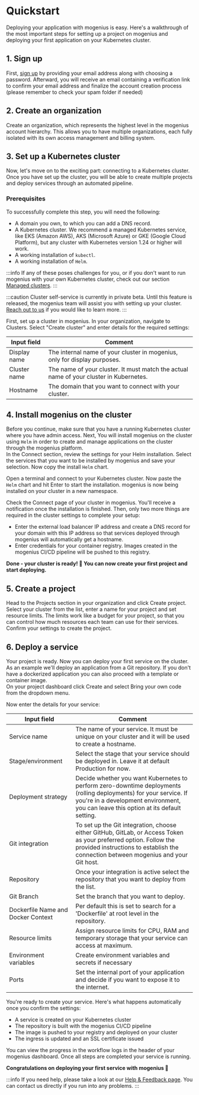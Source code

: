 ﻿---
sidebar_position: 2
---

# Quickstart
Deploying your application with mogenius is easy. Here's a walkthrough of the most important steps for setting up a project on mogenius and deploying your first application on your Kubernetes cluster.

## 1. Sign up​
First, [sign up](https://app.mogenius.com/user/registration) by providing your email address along with choosing a password. Afterward, you will receive an email containing a verification link to confirm your email address and finalize the account creation process (please remember to check your spam folder if needed)

## 2. Create an organization

Create an organization, which represents the highest level in the mogenius account hierarchy. This allows you to have multiple organizations, each fully isolated with its own access management and billing system.

## 3. Set up a Kubernetes cluster

Now, let's move on to the exciting part: connecting to a Kubernetes cluster. Once you have set up the cluster, you will be able to create multiple projects and deploy services through an automated pipeline.

### Prerequisites
To successfully complete this step, you will need the following:
- A domain you own, to which you can add a DNS record.
- A Kubernetes cluster. We recommend a managed Kubernetes service, like EKS (Amazon AWS), AKS (Microsoft Azure) or GKE (Google Cloud Platform), but any cluster with Kubernetes version 1.24 or higher will work.
- A working installation of `kubectl`.
- A working installation of `Helm`.

:::info
If any of these poses challenges for you, or if you don't want to run mogenius with your own Kubernetes cluster, check out our section [Managed clusters](./../cluster-management/managed-clusters.md).
:::

:::caution
Cluster self-service is currently in private beta. Until this feature is released, the mogenius team will assist you with setting up your cluster. [Reach out to us](https://mogenius.com/contact/get-in-touch) if you would like to learn more.
:::

First, set up a cluster in mogenius. In your organization, navigate to Clusters. Select "Create cluster" and enter details for the required settings:

| Input field | Comment |
|---|---|
|Display name|The internal name of your cluster in mogenius, only for display purposes. |
|Cluster name|The name of your cluster. It must match the actual name of your cluster in Kubernetes.|
|Hostname|The domain that you want to connect with your cluster.|

## 4. Install mogenius on the cluster

Before you continue, make sure that you have a running Kubernetes cluster where you have admin access. Next, You will install mogenius on the cluster using `Helm` in order to create and manage applications on the cluster through the mogenius platform.  
In the Connect section, review the settings for your Helm installation. Select the services that you want to be installed by mogenius and save your selection. Now copy the install `Helm` chart.

Open a terminal and connect to your Kubernetes cluster. Now paste the `Helm` chart and hit Enter to start the installation. mogenius is now being installed on your cluster in a new namespace.

Check the Connect page of your cluster in mogenius. You'll receive a notification once the installation is finished. Then, only two more things are required in the cluster settings to complete your setup:
- Enter the external load balancer IP address and create a DNS record for your domain with this IP address so that services deployed through mogenius will automatically get a hostname.
- Enter credentials for your container registry. Images created in the mogenius CI/CD pipeline will be pushed to this registry.

**Done - your cluster is ready! 🥳 You can now create your first project and start deploying.**

## 5. Create a project ##

Head to the Projects section in your organization and click Create project. Select your cluster from the list, enter a name for your project and set resource limits. The limits work like a budget for your project, so that you can control how much resources each team can use for their services. Confirm your settings to create the project.

## 6. Deploy a service ##

Your project is ready. Now you can deploy your first service on the cluster. As an example we'll deploy an application from a Git repository. If you don't have a dockerized application you can also proceed with a template or container image.  
On your project dashboard click Create and select Bring your own code from the dropdown menu.

Now enter the details for your service:

| Input field | Comment |
|---|---|
|Service name|The name of your service. It must be unique on your cluster and it will be used to create a hostname. |
|Stage/environment|Select the stage that your service should be deployed in. Leave it at default Production for now.|
|Deployment strategy|Decide whether you want Kubernetes to perform zero-downtime deployments (rolling deployments) for your service. If you're in a development environment, you can leave this option at its default setting.|
|Git integration|To set up the Git integration, choose either GitHub, GitLab, or Access Token as your preferred option. Follow the provided instructions to establish the connection between mogenius and your Git host.|
|Repository|Once your integration is active select the repository that you want to deploy from the list.|
|Git Branch|Set the branch that you want to deploy.|
|Dockerfile Name and Docker Context|Per default this is set to search for a 'Dockerfile' at root level in the repository.|
|Resource limits|Assign resource limits for CPU, RAM and temporary storage that your service can access at maximum.|
|Environment variables|Create environment variables and secrets if necessary|
|Ports|Set the internal port of your application and decide if you want to expose it to the internet.|

You're ready to create your service. Here's what happens automatically once you confirm the settings:
- A service is created on your Kubernetes cluster
- The repository is built with the mogenius CI/CD pipeline
- The image is pushed to your registry and deployed on your cluster
- The ingress is updated and an SSL certificate issued

You can view the progress in the workflow logs in the header of your mogenius dashboard. Once all steps are completed your service is running.

**Congratulations on deploying your first service with mogenius 🎉**

:::info
If you need help, please take a look at our [Help & Feedback page](../help-and-feedback/index.md). You can contact us directly if you run into any problems.
:::

